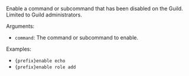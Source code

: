 Enable a command or subcommand that has been disabled on the Guild. Limited to Guild administrators.

Arguments:
* `command`: The command or subcommand to enable.

Examples:
* `{prefix}enable echo`
* `{prefix}enable role add`
